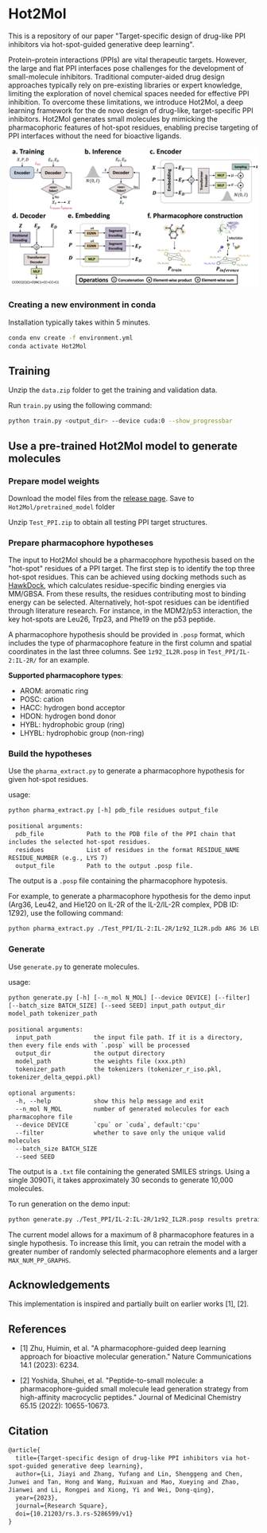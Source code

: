 
# Hot2Mol


This is a repository of our paper "Target-specific design of drug-like PPI inhibitors via hot-spot-guided generative deep learning". 

Protein–protein interactions (PPIs) are vital therapeutic targets. However, the large and flat PPI interfaces pose challenges for the development of small-molecule inhibitors. Traditional computer-aided drug design approaches typically rely on pre-existing libraries or expert knowledge, limiting the exploration of novel chemical spaces needed for effective PPI inhibition. To overcome these limitations, we introduce Hot2Mol, a deep learning framework for the de novo design of drug-like, target-specific PPI inhibitors. Hot2Mol generates small molecules by mimicking the pharmacophoric features of hot-spot residues, enabling precise targeting of PPI interfaces without the need for bioactive ligands. 


![model_framework.png](pics%2Fmodel_framework.png)


### Creating a new environment in conda
Installation typically takes within 5 minutes.

```bash
conda env create -f environment.yml
conda activate Hot2Mol
```

## Training

Unzip the `data.zip` folder to get the training and validation data.

Run `train.py` using the following command:
```bash
python train.py <output_dir> --device cuda:0 --show_progressbar
```



## Use a pre-trained Hot2Mol model to generate molecules

### Prepare model weights

Download the model files from the [release page](https://github.com/sun-heqi/Hot2Mol/releases/tag/v1.0).
Save to `Hot2Mol/pretrained_model` folder

Unzip `Test_PPI.zip` to obtain all testing PPI target structures. 


### Prepare pharmacophore hypotheses

The input to Hot2Mol should be a pharmacophore hypothesis based on the "hot-spot" residues of a PPI target. The first step is to identify the top three hot-spot residues. This can be achieved using docking methods such as [HawkDock](http://cadd.zju.edu.cn/hawkdock/), which calculates residue-specific binding energies via MM/GBSA. From these results, the residues contributing most to binding energy can be selected. Alternatively, hot-spot residues can be identified through literature research. For instance, in the MDM2/p53 interaction, the key hot-spots are Leu26, Trp23, and Phe19 on the p53 peptide.

A pharmacophore hypothesis should be provided in `.posp` format, which includes the type of pharmacophore feature in the first column and spatial coordinates in the last three columns. See `1z92_IL2R.posp` in `Test_PPI/IL-2:IL-2R/`  for an example.

**Supported pharmacophore types**:
- AROM: aromatic ring
- POSC: cation
- HACC: hydrogen bond acceptor
- HDON: hydrogen bond donor
- HYBL: hydrophobic group (ring)
- LHYBL: hydrophobic group (non-ring)


### Build the hypotheses

Use the `pharma_extract.py` to generate a pharmacophore hypothesis for given hot-spot residues. 

usage:
```text
python pharma_extract.py [-h] pdb_file residues output_file

positional arguments:
  pdb_file            Path to the PDB file of the PPI chain that includes the selected hot-spot residues.
  residues            List of residues in the format RESIDUE_NAME RESIDUE_NUMBER (e.g., LYS 7)
  output_file         Path to the output .posp file.
```

The output is a `.posp` file containing the pharmacophore hypotesis. 

For example, to generate a pharmacophore hypothesis for the demo input (Arg36, Leu42, and Hie120 on IL-2R of the IL-2/IL-2R complex, PDB ID: 1Z92), use the following command:
```bash
python pharma_extract.py ./Test_PPI/IL-2:IL-2R/1z92_IL2R.pdb ARG 36 LEU 42 HIE 120 ./Test_PPI/IL-2:IL-2R/1z92_IL2R.posp
```

### Generate

Use `generate.py` to generate molecules.

usage:
```text
python generate.py [-h] [--n_mol N_MOL] [--device DEVICE] [--filter] [--batch_size BATCH_SIZE] [--seed SEED] input_path output_dir model_path tokenizer_path

positional arguments:
  input_path            the input file path. If it is a directory, then every file ends with `.posp` will be processed
  output_dir            the output directory
  model_path            the weights file (xxx.pth)
  tokenizer_path        the tokenizers (tokenizer_r_iso.pkl, tokenizer_delta_qeppi.pkl)

optional arguments:
  -h, --help            show this help message and exit
  --n_mol N_MOL         number of generated molecules for each pharmacophore file
  --device DEVICE       `cpu` or `cuda`, default:'cpu'
  --filter              whether to save only the unique valid molecules
  --batch_size BATCH_SIZE
  --seed SEED
```

The output is a `.txt` file containing the generated SMILES strings. Using a single 3090Ti, it takes approximately 30 seconds to generate 10,000 molecules.


To run generation on the demo input:
```bash
python generate.py ./Test_PPI/IL-2:IL-2R/1z92_IL2R.posp results pretrained_model/epoch32.pth pretrained_model --n_mol 1000 --filter --device cuda:0 --seed 123
```


The current model allows for a maximum of 8 pharmacophore features in a single hypothesis. To increase this limit, you can retrain the model with a greater number of randomly selected pharmacophore elements and a larger `MAX_NUM_PP_GRAPHS`.



## Acknowledgements
This implementation is inspired and partially built on earlier works [1], [2].


## References

* [1] Zhu, Huimin, et al. "A pharmacophore-guided deep learning approach for bioactive molecular generation." Nature Communications 14.1 (2023): 6234.
    
* [2] Yoshida, Shuhei, et al. "Peptide-to-small molecule: a pharmacophore-guided small molecule lead generation strategy from high-affinity macrocyclic peptides." Journal of Medicinal Chemistry 65.15 (2022): 10655-10673.   

## Citation
```
@article{
  title={Target-specific design of drug-like PPI inhibitors via hot-spot-guided generative deep learning},
  author={Li, Jiayi and Zhang, Yufang and Lin, Shenggeng and Chen, Junwei and Tan, Hong and Wang, Ruixuan and Mao, Xueying and Zhao, Jianwei and Li, Rongpei and Xiong, Yi and Wei, Dong-qing},
  year={2023},
  journal={Research Square},
  doi={10.21203/rs.3.rs-5286599/v1}
}

```
